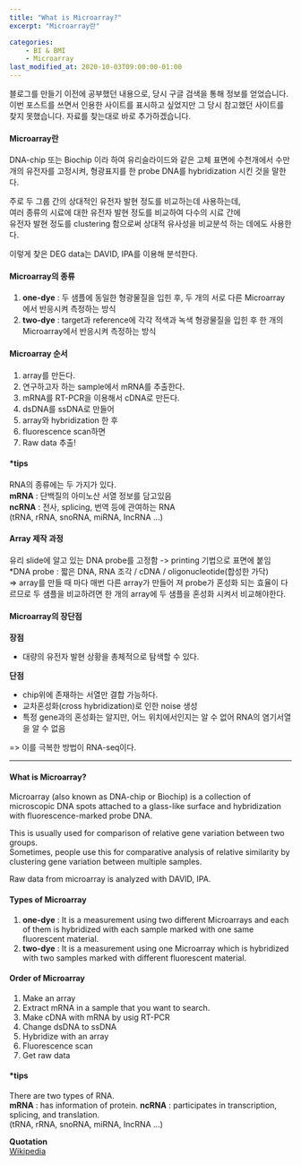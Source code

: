 ```yaml
---
title: "What is Microarray?"
excerpt: "Microarray란"

categories: 
    - BI & BMI
    - Microarray
last_modified_at: 2020-10-03T09:00:00-01:00
---
```


블로그를 만들기 이전에 공부했던 내용으로, 당시 구글 검색을 통해 정보를 얻었습니다.  
이번 포스트를 쓰면서 인용한 사이트를 표시하고 싶었지만 그 당시 참고했던 사이트를 
찾지 못했습니다. 자료를 찾는대로 바로 추가하겠습니다.

#### Microarray란

DNA-chip 또는 Biochip 이라 하여 유리슬라이드와 같은 고체 표면에 수천개에서 수만개의 유전자를 고정시켜, 형광표지를 한 probe DNA를 hybridization 시킨 것을 말한다.  
  
주로 두 그룹 간의 상대적인 유전자 발현 정도를 비교하는데 사용하는데,  
여러 종류의 시료에 대한 유전자 발현 정도를 비교하여 다수의 시료 간에  
유전자 발현 정도를 clustering 함으로써 상대적 유사성을 비교분석 하는 데에도 사용한다.  
   
이렇게 찾은 DEG data는 DAVID, IPA를 이용해 분석한다.

#### Microarray의 종류

1. **one-dye** : 두 샘플에 동일한 형광물질을 입힌 후, 두 개의 서로 다른 Microarray에서 반응시켜 측정하는 방식
1. **two-dye** : target과 reference에 각각 적색과 녹색 형광물질을 입힌 후 한 개의 Microarray에서 반응시켜 측정하는 방식

#### Microarray 순서 
1. array를 만든다.
1. 연구하고자 하는 sample에서 mRNA를 추출한다.
1. mRNA를 RT-PCR을 이용해서 cDNA로 만든다.
1. dsDNA를 ssDNA로 만들어
1. array와 hybridization 한 후
1. fluorescence scan하면
1. Raw data 추출!


#### *tips
RNA의 종류에는 두 가지가 있다.  
**mRNA** : 단백질의 아미노산 서열 정보를 담고있음  
**ncRNA** : 전사, splicing, 번역 등에 관여하는 RNA  
(tRNA, rRNA, snoRNA, miRNA, IncRNA ...)

#### Array 제작 과정
유리 slide에 알고 있는 DNA probe를 고정함 -> printing 기법으로 표면에 붙임  
*DNA probe : 짧은 DNA, RNA 조각 / cDNA / oligonucleotide(합성한 가닥)  
=> array를 만들 때 마다 매번 다른 array가 만들어 져 probe가 혼성화 되는 효율이 다르므로 두 샘플을 비교하려면 한 개의 array에 두 샘플을 혼성화 시켜서 비교해야한다. 

#### Microarray의 장단점
**장점**  
- 대량의 유전자 발현 상황을 총체적으로 탐색할 수 있다.    

**단점**
- chip위에 존재하는 서열만 결합 가능하다.
- 교차혼성화(cross hybridization)로 인한 noise 생성
- 특정 gene과의 혼성화는 알지만, 어느 위치에서인지는 알 수 없어 RNA의 염기서열을 알 수 없음

=> 이를 극복한 방법이 RNA-seq이다.  


---

#### What is Microarray?

Microarray (also known as DNA-chip or Biochip) is a collection of microscopic DNA spots attached to a glass-like surface and hybridization with fluorescence-marked probe DNA.  
  
This is usually used for comparison of relative gene variation between two groups.  
Sometimes, people use this for comparative analysis of relative similarity by clustering gene variation between multiple samples.  

Raw data from microarray is analyzed with DAVID, IPA.  

#### Types of Microarray
1. **one-dye** : It is a measurement using two different Microarrays and each of them is hybridized with each sample marked with one same fluorescent material.
1. **two-dye** : It is a measurement using one Microarray which is hybridized with two samples marked with different fluorescent material.

#### Order of Microarray 
1. Make an array
1. Extract mRNA in a sample that you want to search.
1. Make cDNA with mRNA by usig RT-PCR
1. Change dsDNA to ssDNA
1. Hybridize with an array
1. Fluorescence scan
1. Get raw data


#### *tips
There are two types of RNA.   
**mRNA** : has information of protein.
**ncRNA** : participates in transcription, splicing, and translation.  
(tRNA, rRNA, snoRNA, miRNA, IncRNA ...)




**Quotation**  
[Wikipedia](https://en.wikipedia.org/wiki/DNA_microarray)